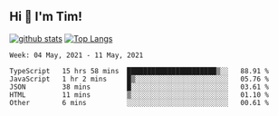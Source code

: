 ## Hi 👋 I'm Tim!
  
  [![github stats](https://github-readme-stats.vercel.app/api?username=thostetler&theme=dracula&count_private=true&show_icons=true)](https://github.com/thostetler/github-readme-stats)
  [![Top Langs](https://github-readme-stats.vercel.app/api/top-langs/?username=thostetler&layout=compact&count_private=true&theme=dracula&show_icons=true)](https://github.com/thostetler/github-readme-stats)
 
<!--START_SECTION:waka-->
```text
Week: 04 May, 2021 - 11 May, 2021

TypeScript   15 hrs 58 mins  ██████████████████████▒░░   88.91 % 
JavaScript   1 hr 2 mins     █▒░░░░░░░░░░░░░░░░░░░░░░░   05.76 % 
JSON         38 mins         █░░░░░░░░░░░░░░░░░░░░░░░░   03.61 % 
HTML         11 mins         ▒░░░░░░░░░░░░░░░░░░░░░░░░   01.10 % 
Other        6 mins          ░░░░░░░░░░░░░░░░░░░░░░░░░   00.61 % 
```
<!--END_SECTION:waka-->
